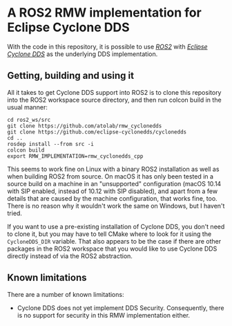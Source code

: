 # A ROS2 RMW implementation for Eclipse Cyclone DDS

With the code in this repository, it is possible to use [*ROS2*](https://index.ros.org/doc/ros2)
with [*Eclipse Cyclone DDS*](https://github.com/eclipse-cyclonedds/cyclonedds) as the underlying DDS
implementation.

## Getting, building and using it

All it takes to get Cyclone DDS support into ROS2 is to clone this repository into the ROS2 workspace
source directory, and then run colcon build in the usual manner:

    cd ros2_ws/src
    git clone https://github.com/atolab/rmw_cyclonedds
    git clone https://github.com/eclipse-cyclonedds/cyclonedds
    cd ..
    rosdep install --from src -i
    colcon build
    export RMW_IMPLEMENTATION=rmw_cyclonedds_cpp

This seems to work fine on Linux with a binary ROS2 installation as well as when building ROS2 from
source.  On macOS it has only been tested in a source build on a machine in an "unsupported"
configuration (macOS 10.14 with SIP enabled, instead of 10.12 with SIP disabled), and apart from a
few details that are caused by the machine configuration, that works fine, too.  There is no reason
why it wouldn't work the same on Windows, but I haven't tried.

If you want to use a pre-existing installation of Cyclone DDS, you don't need to clone it, but you
may have to tell CMake where to look for it using the `CycloneDDS_DIR` variable.  That also appears
to be the case if there are other packages in the ROS2 workspace that you would like to use Cyclone
DDS directly instead of via the ROS2 abstraction.

## Known limitations

There are a number of known limitations:

* Cyclone DDS does not yet implement DDS Security.  Consequently, there is no support for security
  in this RMW implementation either.
